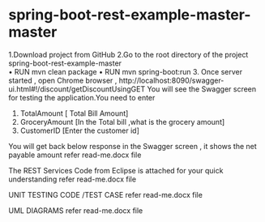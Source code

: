 # spring-boot-rest-example-master-master
1.Download project from GitHub
2.Go to the root directory of the project  spring-boot-rest-example-master  
•	RUN  mvn clean package
•	 RUN  mvn spring-boot:run
3. Once server started , open Chrome browser ,
             http://localhost:8090/swagger-ui.html#!/discount/getDiscountUsingGET
You will see the Swagger screen for testing the application.You need to enter
1.	TotalAmount  [ Total Bill Amount]
2.	GroceryAmount  [In the Total bill ,what is the grocery amount]
3.	CustomerID   [Enter the customer id]
 
You will get back below response in the Swagger screen , it shows the net payable amount refer  read-me.docx  file

The REST Services Code from Eclipse is attached for your quick understanding  refer  read-me.docx  file

UNIT TESTING CODE /TEST CASE refer  read-me.docx  file

UML DIAGRAMS refer  read-me.docx  file
